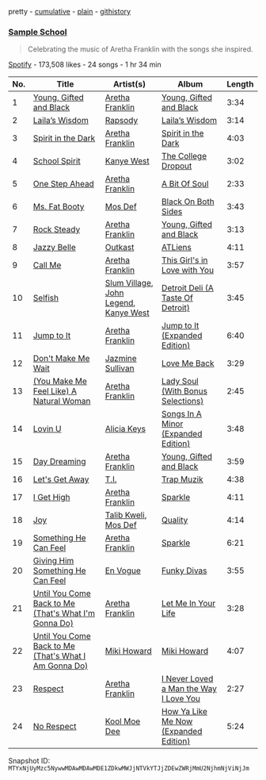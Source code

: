 pretty - [cumulative](/playlists/cumulative/37i9dQZF1DX3KoYiZJ8DD4.md) - [plain](/playlists/plain/37i9dQZF1DX3KoYiZJ8DD4) - [githistory](https://github.githistory.xyz/mackorone/spotify-playlist-archive/blob/main/playlists/plain/37i9dQZF1DX3KoYiZJ8DD4)

### [Sample School](https://open.spotify.com/playlist/37i9dQZF1DX3KoYiZJ8DD4)

> Celebrating the music of Aretha Franklin with the songs she inspired.

[Spotify](https://open.spotify.com/user/spotify) - 173,508 likes - 24 songs - 1 hr 34 min

| No. | Title | Artist(s) | Album | Length |
|---|---|---|---|---|
| 1 | [Young, Gifted and Black](https://open.spotify.com/track/5dcm217docwRMX29EbAhxl) | [Aretha Franklin](https://open.spotify.com/artist/7nwUJBm0HE4ZxD3f5cy5ok) | [Young, Gifted and Black](https://open.spotify.com/album/0k5C3Z7w7uQpyGFQEzl7yB) | 3:34 |
| 2 | [Laila’s Wisdom](https://open.spotify.com/track/1EzniRQ6UM9Y5xGrmfqCgy) | [Rapsody](https://open.spotify.com/artist/6NL31G53xThQXkFs7lDpL5) | [Laila’s Wisdom](https://open.spotify.com/album/0IkioqpdjITJwhbRliLoCx) | 3:14 |
| 3 | [Spirit in the Dark](https://open.spotify.com/track/1wGvueGYFPUmQUtVglgcPt) | [Aretha Franklin](https://open.spotify.com/artist/7nwUJBm0HE4ZxD3f5cy5ok) | [Spirit in the Dark](https://open.spotify.com/album/1s3FSienS5KcpWckmq4NHO) | 4:03 |
| 4 | [School Spirit](https://open.spotify.com/track/1th3G3okofWlvGWAAR7Y4V) | [Kanye West](https://open.spotify.com/artist/5K4W6rqBFWDnAN6FQUkS6x) | [The College Dropout](https://open.spotify.com/album/4Uv86qWpGTxf7fU7lG5X6F) | 3:02 |
| 5 | [One Step Ahead](https://open.spotify.com/track/0dSRoWYf0GOzX9L44g53sZ) | [Aretha Franklin](https://open.spotify.com/artist/7nwUJBm0HE4ZxD3f5cy5ok) | [A Bit Of Soul](https://open.spotify.com/album/2RmmiMocgFh0MxSeUy6D0S) | 2:33 |
| 6 | [Ms\. Fat Booty](https://open.spotify.com/track/0IVAlb0cFCH1cQ974iR1TU) | [Mos Def](https://open.spotify.com/artist/0Mz5XE0kb1GBnbLQm2VbcO) | [Black On Both Sides](https://open.spotify.com/album/5gK2l2LgWY0BA4p9uy27z6) | 3:43 |
| 7 | [Rock Steady](https://open.spotify.com/track/7rvGZDlfqCjY9EWEUg3Xs6) | [Aretha Franklin](https://open.spotify.com/artist/7nwUJBm0HE4ZxD3f5cy5ok) | [Young, Gifted and Black](https://open.spotify.com/album/0k5C3Z7w7uQpyGFQEzl7yB) | 3:13 |
| 8 | [Jazzy Belle](https://open.spotify.com/track/6w4MlvpuxtbjGdL9YeTx89) | [Outkast](https://open.spotify.com/artist/1G9G7WwrXka3Z1r7aIDjI7) | [ATLiens](https://open.spotify.com/album/1IaBCF26OjgYwUCEPaIyC0) | 4:11 |
| 9 | [Call Me](https://open.spotify.com/track/1JEFsHZxUy24AvyC49GKVj) | [Aretha Franklin](https://open.spotify.com/artist/7nwUJBm0HE4ZxD3f5cy5ok) | [This Girl's in Love with You](https://open.spotify.com/album/5TGmpcEuZsVIoxDWnJIan5) | 3:57 |
| 10 | [Selfish](https://open.spotify.com/track/7sZCAHP2duHwr5M5K7lHsb) | [Slum Village](https://open.spotify.com/artist/1020a42xVklY6c56imNcaa), [John Legend](https://open.spotify.com/artist/5y2Xq6xcjJb2jVM54GHK3t), [Kanye West](https://open.spotify.com/artist/5K4W6rqBFWDnAN6FQUkS6x) | [Detroit Deli \(A Taste Of Detroit\)](https://open.spotify.com/album/2mpzeA7pHNIDAPii4EEKsB) | 3:45 |
| 11 | [Jump to It](https://open.spotify.com/track/3MWoJGrKXOTlEBIZzDoZkx) | [Aretha Franklin](https://open.spotify.com/artist/7nwUJBm0HE4ZxD3f5cy5ok) | [Jump to It \(Expanded Edition\)](https://open.spotify.com/album/10uiEA15LdTEsjO1xJZVt4) | 6:40 |
| 12 | [Don't Make Me Wait](https://open.spotify.com/track/7jerUGj1fMouZXzxMXTLA8) | [Jazmine Sullivan](https://open.spotify.com/artist/7gSjFKpVmDgC2MMsnN8CYq) | [Love Me Back](https://open.spotify.com/album/4FcJwv9ebTXeMuTX1HkK4q) | 3:29 |
| 13 | [\(You Make Me Feel Like\) A Natural Woman](https://open.spotify.com/track/5K09WxKdlkroDyEVyOSySy) | [Aretha Franklin](https://open.spotify.com/artist/7nwUJBm0HE4ZxD3f5cy5ok) | [Lady Soul \(With Bonus Selections\)](https://open.spotify.com/album/7lEOKZaOpqP70UYqdLPejG) | 2:45 |
| 14 | [Lovin U](https://open.spotify.com/track/40UjDmQuYPOpa0zki1udgC) | [Alicia Keys](https://open.spotify.com/artist/3DiDSECUqqY1AuBP8qtaIa) | [Songs In A Minor \(Expanded Edition\)](https://open.spotify.com/album/1SLgJeTdzDAJLcDyQqoWnu) | 3:48 |
| 15 | [Day Dreaming](https://open.spotify.com/track/7L4G39PVgMfaeHRyi1ML7y) | [Aretha Franklin](https://open.spotify.com/artist/7nwUJBm0HE4ZxD3f5cy5ok) | [Young, Gifted and Black](https://open.spotify.com/album/0k5C3Z7w7uQpyGFQEzl7yB) | 3:59 |
| 16 | [Let's Get Away](https://open.spotify.com/track/7pjl3P3jnqdItN1beCrJS1) | [T.I.](https://open.spotify.com/artist/4OBJLual30L7gRl5UkeRcT) | [Trap Muzik](https://open.spotify.com/album/1SloKtrz48mjFA3QIDg7Vl) | 4:38 |
| 17 | [I Get High](https://open.spotify.com/track/3qpRSVGg75WtOrHGVcDejU) | [Aretha Franklin](https://open.spotify.com/artist/7nwUJBm0HE4ZxD3f5cy5ok) | [Sparkle](https://open.spotify.com/album/0SKeM61sUnpAIRUPH4Tzk3) | 4:11 |
| 18 | [Joy](https://open.spotify.com/track/2jGi85yjlejdL2rSTEcsPr) | [Talib Kweli](https://open.spotify.com/artist/0lEssBAxQl2In4RpaB1C2Y), [Mos Def](https://open.spotify.com/artist/0Mz5XE0kb1GBnbLQm2VbcO) | [Quality](https://open.spotify.com/album/0apVddbk7Juec0DV4LNiBg) | 4:14 |
| 19 | [Something He Can Feel](https://open.spotify.com/track/4IOtu2nO8Us3kPtEZmUr0k) | [Aretha Franklin](https://open.spotify.com/artist/7nwUJBm0HE4ZxD3f5cy5ok) | [Sparkle](https://open.spotify.com/album/0SKeM61sUnpAIRUPH4Tzk3) | 6:21 |
| 20 | [Giving Him Something He Can Feel](https://open.spotify.com/track/4htbAEZWr53J08x3dUv00W) | [En Vogue](https://open.spotify.com/artist/5fikk4h5qbEebqK2Fc6e48) | [Funky Divas](https://open.spotify.com/album/7d2qNq4zap02SoWdvr0caA) | 3:55 |
| 21 | [Until You Come Back to Me \(That's What I'm Gonna Do\)](https://open.spotify.com/track/3iX0BMs9dX9CsgrHhiB173) | [Aretha Franklin](https://open.spotify.com/artist/7nwUJBm0HE4ZxD3f5cy5ok) | [Let Me In Your Life](https://open.spotify.com/album/6Buhu2InRlKvtGC63NU2fC) | 3:28 |
| 22 | [Until You Come Back to Me \(That's What I Am Gonna Do\)](https://open.spotify.com/track/0N3JIGlhAnRN5XvHcekcU2) | [Miki Howard](https://open.spotify.com/artist/7GTUAEg2QH41GgTmkIldjh) | [Miki Howard](https://open.spotify.com/album/3VYqZPjsyPRY4HYiWh7S0A) | 4:07 |
| 23 | [Respect](https://open.spotify.com/track/7s25THrKz86DM225dOYwnr) | [Aretha Franklin](https://open.spotify.com/artist/7nwUJBm0HE4ZxD3f5cy5ok) | [I Never Loved a Man the Way I Love You](https://open.spotify.com/album/5WndWfzGwCkHzAbQXVkg2V) | 2:27 |
| 24 | [No Respect](https://open.spotify.com/track/0kkb3Cs6V7oUuYuC8eOOC1) | [Kool Moe Dee](https://open.spotify.com/artist/2RE8NwNxsOyuNZDD0jRxHP) | [How Ya Like Me Now \(Expanded Edition\)](https://open.spotify.com/album/0V3b2bczRgZ4qrGq1L5BVI) | 5:24 |

Snapshot ID: `MTYxNjUyMzc5NywwMDAwMDAwMDE1ZDkwMWJjNTVkYTJjZDEwZWRjMmU2NjhmNjViNjJm`

